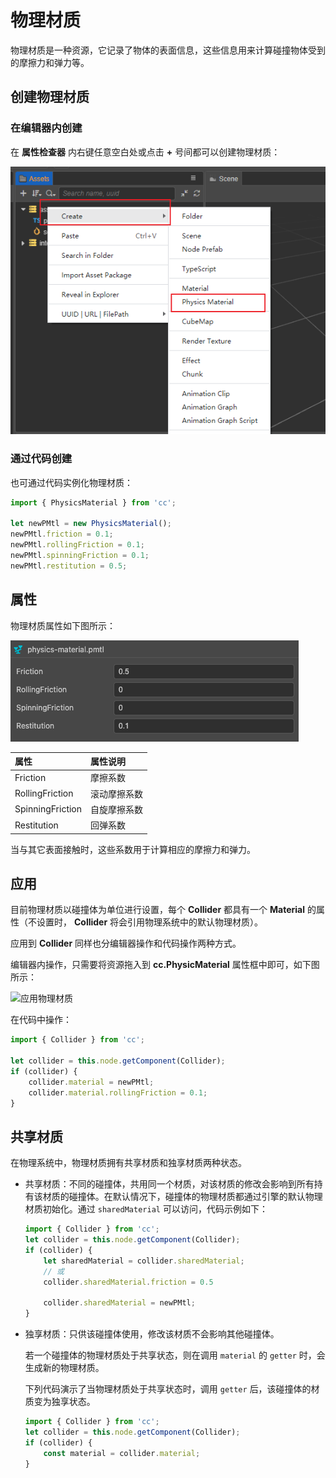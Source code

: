 # 物理材质

物理材质是一种资源，它记录了物体的表面信息，这些信息用来计算碰撞物体受到的摩擦力和弹力等。

## 创建物理材质

### 在编辑器内创建

在 **属性检查器** 内右键任意空白处或点击 **+** 号间都可以创建物理材质：

![创建物理材质](img/material-create-pmtl.png)

### 通过代码创建

也可通过代码实例化物理材质：

```ts
import { PhysicsMaterial } from 'cc';

let newPMtl = new PhysicsMaterial();
newPMtl.friction = 0.1;
newPMtl.rollingFriction = 0.1;
newPMtl.spinningFriction = 0.1;
newPMtl.restitution = 0.5;
```

## 属性

物理材质属性如下图所示：

![物理材质](img/physics-mat-panel.png)

| 属性 | 属性说明 |
| :-- | :-- |
| Friction | 摩擦系数 |
| RollingFriction | 滚动摩擦系数 |
| SpinningFriction | 自旋摩擦系数 |
| Restitution | 回弹系数 |

当与其它表面接触时，这些系数用于计算相应的摩擦力和弹力。

## 应用

目前物理材质以碰撞体为单位进行设置，每个 **Collider** 都具有一个 **Material** 的属性（不设置时， **Collider** 将会引用物理系统中的默认物理材质）。

应用到 **Collider** 同样也分编辑器操作和代码操作两种方式。

编辑器内操作，只需要将资源拖入到 **cc.PhysicMaterial** 属性框中即可，如下图所示：

![应用物理材质](img/apply-pmtl.jpg)

在代码中操作：

```ts
import { Collider } from 'cc';

let collider = this.node.getComponent(Collider);
if (collider) {
    collider.material = newPMtl;
    collider.material.rollingFriction = 0.1;
}
```

## 共享材质

在物理系统中，物理材质拥有共享材质和独享材质两种状态。

- 共享材质：不同的碰撞体，共用同一个材质，对该材质的修改会影响到所有持有该材质的碰撞体。在默认情况下，碰撞体的物理材质都通过引擎的默认物理材质初始化。通过 `sharedMaterial` 可以访问，代码示例如下：

    ```ts
    import { Collider } from 'cc';
    let collider = this.node.getComponent(Collider);
    if (collider) {        
        let sharedMaterial = collider.sharedMaterial; 
        // 或
        collider.sharedMaterial.friction = 0.5

        collider.sharedMaterial = newPMtl;
    }
    ```

- 独享材质：只供该碰撞体使用，修改该材质不会影响其他碰撞体。

  若一个碰撞体的物理材质处于共享状态，则在调用 `material` 的 `getter` 时，会生成新的物理材质。

  下列代码演示了当物理材质处于共享状态时，调用 `getter` 后，该碰撞体的材质变为独享状态。

    ```ts
    import { Collider } from 'cc';
    let collider = this.node.getComponent(Collider);
    if (collider) {
        const material = collider.material; 
    }
    ```
